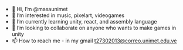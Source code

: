 - 👋 Hi, I’m @masaunimet
- 👀 I’m interested in music, pixelart, videogames
- 🌱 I’m currently learning unity, react, and assembly language
- 💞️ I’m looking to collaborate on anyone who wants to make games in unity
- 📫 How to reach me - in my gmail t27302013@correo.unimet.edu.ve

<!---
masaunimet/masaunimet is a ✨ special ✨ repository because its `README.md` (this file) appears on your GitHub profile.
You can click the Preview link to take a look at your changes.
--->
